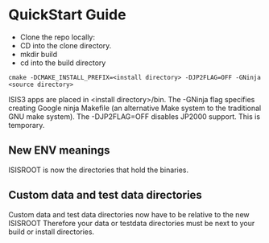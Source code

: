 # QuickStart Guide

* Clone the repo locally:  <repo directory>
* CD into the clone directory.
* mkdir build
* cd into the build directory
```
cmake -DCMAKE_INSTALL_PREFIX=<install directory> -DJP2FLAG=OFF -GNinja <source directory>
```
ISIS3 apps are placed in \<install directory\>/bin.  The -GNinja flag specifies creating Google ninja
Makefile (an alternative Make system to the traditional GNU make system).  The -DJP2FLAG=OFF disables
JP2000 support.  This is temporary.

## New ENV meanings
ISISROOT is now the directories that hold the binaries.

## Custom data and test data directories
Custom data and test data directories now have to be relative to the new ISISROOT
Therefore your data or testdata directories must be next to your build or install directories.